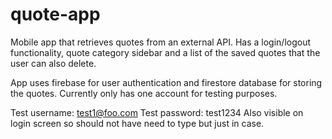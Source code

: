 # quote-app

Mobile app that retrieves quotes from an external API. Has a login/logout functionality, quote category sidebar and a list of the saved quotes that the user can also delete. 

App uses firebase for user authentication and firestore database for storing the quotes. Currently only has one account for testing purposes.

Test username: test1@foo.com
Test password: test1234
Also visible on login screen so should not have need to type but just in case.
